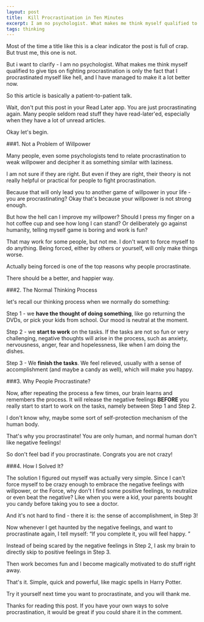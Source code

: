 ```yaml
---
layout: post
title:  Kill Procrastination in Ten Minutes
excerpt: I am no psychologist. What makes me think myself qualified to give tips on fighting procrastination is only the fact that I procrastinated myself like hell, and I have managed to make it a lot better now
tags: thinking
---
```

Most of the time a title like this is a clear indicator the post is full of crap. But trust me, this one is not.

But i want to clarify - I am no psychologist. What makes me think myself qualified to give tips on fighting procrastination is only the fact that I procrastinated myself like hell, and I have managed to make it a lot better now.

So this article is basically a patient-to-patient talk.

Wait, don't put this post in your Read Later app. You are just procrastinating again. Many people seldom read stuff they have read-later'ed, especially when they have a lot of unread articles.

Okay let's begin.

###1\. Not a Problem of Willpower

Many people, even some psychologists tend to relate procrastination to weak willpower and decipher it as something similar with laziness.

I am not sure if they are right. But even if they are right, their theory is not really helpful or practical for people to fight procrastination.

Because that will only lead you to another game of willpower in your life - you are procrastinating? Okay that's because your willpower is not strong enough.

But how the hell can I improve my willpower? Should I press my finger on a hot coffee cup and see how long I can stand? Or deliberately go against humanity, telling myself game is boring and work is fun?

That may work for some people, but not me. I don't want to force myself to do anything. Being forced, either by others or yourself, will only make things worse.

Actually being forced is one of the top reasons why people procrastinate.

There should be a better, and happier way.

###2\. The Normal Thinking Process

let's recall our thinking process when we normally do something:

Step 1 -  we **have the thought of doing something**, like go returning the DVDs, or pick your kids from school. Our mood is neutral at the moment.

Step 2 - we **start to work** on the tasks. If the tasks are not so fun or very challenging, negative thoughts will arise in the process, such as anxiety, nervousness, anger, fear and hopelessness, like when I am doing the dishes.

Step 3 - We **finish the tasks**. We feel relieved, usually with a sense of accomplishment \(and maybe a candy as well\), which will make you happy.

###3\. Why People Procrastinate?

Now, after repeating the process a few times, our brain learns and remembers the process. It will release the negative feelings **BEFORE** you really start to start to work on the tasks, namely between Step 1 and Step 2.

I don't know why, maybe some sort of self-protection mechanism of the human body.

That's why you procrastinate! You are only human, and normal human don't like negative feelings!

So don't feel bad if you procrastinate. Congrats you are not crazy!

###4\. How I Solved It?

The solution I figured out myself was actually very simple. Since I can't force myself to be crazy enough to embrace the negative feelings with willpower, or the Force, why don't I find some positive feelings, to neutralize or even beat the negative? Like when you were a kid, your parents bought you candy before taking you to see a doctor.

And it's not hard to find - there it is: the sense of accomplishment, in Step 3!

Now whenever I get haunted by the negative feelings, and want to procrastinate again, I tell myself: “If you complete it, you will feel happy. ”

Instead of being scared by the negative feelings in Step 2, I ask my brain to directly skip to positive feelings in Step 3. 

Then work becomes fun and I become magically motivated to do stuff right away.

That's it. Simple, quick and powerful, like magic spells in Harry Potter.

Try it yourself next time you want to procrastinate, and you will thank me.

Thanks for reading this post. If you have your own ways to solve procrastination, it would be great if you could share it in the comment.
